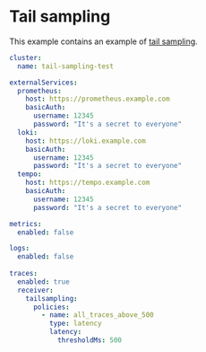 # Tail sampling

This example contains an example of [tail sampling](https://grafana.com/docs/grafana-cloud/monitor-applications/application-observability/setup/sampling/tail/).

```yaml
cluster:
  name: tail-sampling-test

externalServices:
  prometheus:
    host: https://prometheus.example.com
    basicAuth:
      username: 12345
      password: "It's a secret to everyone"
  loki:
    host: https://loki.example.com
    basicAuth:
      username: 12345
      password: "It's a secret to everyone"
  tempo:
    host: https://tempo.example.com
    basicAuth:
      username: 12345
      password: "It's a secret to everyone"

metrics:
  enabled: false

logs:
  enabled: false
  
traces:
  enabled: true
  receiver:
    tailsampling:
      policies:
        - name: all_traces_above_500
          type: latency
          latency:
            thresholdMs: 500

```
